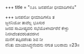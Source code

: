 +++
title = "೦೨೩ ಜನಪನೋ ಭೀಮಾದಿಗಳೊ"

+++
ಜನಪನೋ ಭೀಮಾದಿಗಳೊ ತ  
ಜ್ಜನನಿಯೋ ತಾವೆಲ್ಲ ಭೂಸುರ  
ಜನದ ಸಾಮೀಪ್ಯದಲಿ ಸಭೆಯೊಳಗಿರ್ದರೆನೆ ಕೇಳ್ದು   
ನಿನಗಿದೆಂತವರರಿತವರಗಿನ  
ಮನೆಗೆ ತಪ್ಪಿದರೆಂತು ಶಿವ ನೀ  
ನೆನಿತು ಮಾಯಾಸಿದ್ಧನೆಂದನು ನಗುತ ಬಲರಾಮ   ॥23॥